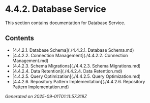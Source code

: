 # 4.4.2. Database Service

This section contains documentation for Database Service.

## Contents

- [4.4.2.1. Database Schema](./4.4.2.1. Database Schema.md)
- [4.4.2.2. Connection Management](./4.4.2.2. Connection Management.md)
- [4.4.2.3. Schema Migrations](./4.4.2.3. Schema Migrations.md)
- [4.4.2.4. Data Retention](./4.4.2.4. Data Retention.md)
- [4.4.2.5. Query Optimization](./4.4.2.5. Query Optimization.md)
- [4.4.2.6. Repository Pattern Implementation](./4.4.2.6. Repository Pattern Implementation.md)

*Generated on 2025-09-01T01:11:57.319Z*
